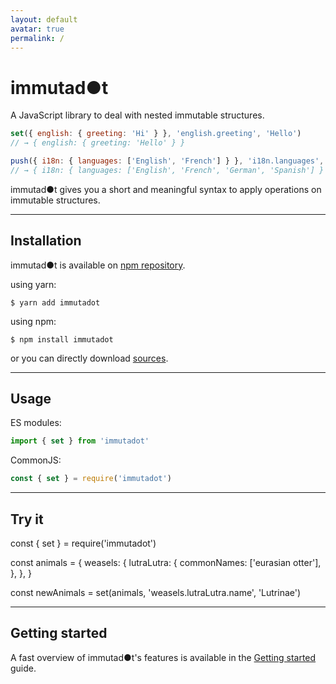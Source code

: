 ```yaml
---
layout: default
avatar: true
permalink: /
---
```

# immutad●t
A JavaScript library to deal with nested immutable structures.

```js
set({ english: { greeting: 'Hi' } }, 'english.greeting', 'Hello')
// → { english: { greeting: 'Hello' } }

push({ i18n: { languages: ['English', 'French'] } }, 'i18n.languages', 'German', 'Spanish')
// → { i18n: { languages: ['English', 'French', 'German', 'Spanish'] } }
```
immutad●t gives you a short and meaningful syntax to apply operations on immutable structures.

---
## Installation
immutad●t is available on [npm repository](https://www.npmjs.com/package/immutadot).

using yarn:

```shell
$ yarn add immutadot
```

using npm:

```shell
$ npm install immutadot
```

or you can directly download [sources](https://github.com/Zenika/immutadot/releases).

---
## Usage
ES modules:

```js
import { set } from 'immutadot'
```

CommonJS:  

```js
const { set } = require('immutadot')
```
---
## Try it
<div id="repl">
const { set } = require('immutadot')

const animals = {
    weasels: {
      lutraLutra: {
        commonNames: ['eurasian otter'],
      },
    },
}

const newAnimals = set(animals, 'weasels.lutraLutra.name', 'Lutrinae')
</div>

---
## Getting started

A fast overview of immutad●t's features is available in the [Getting started](https://github.com/Zenika/immutadot/blob/master/docs/GETTING_STARTED.md) guide.
